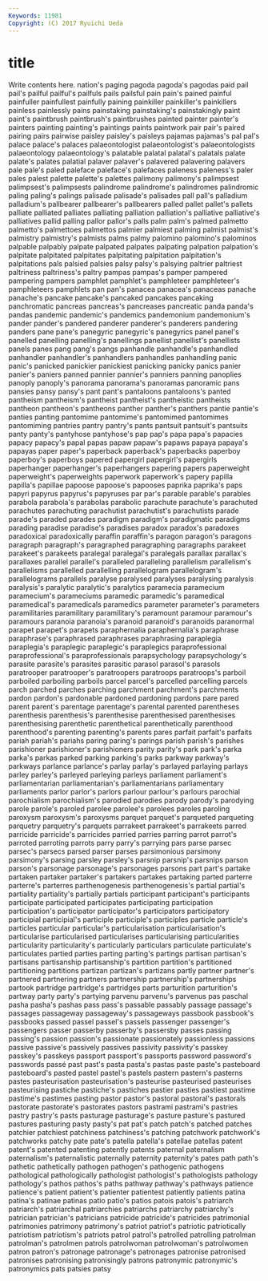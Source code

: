 ```yaml
---
Keywords: 11981 
Copyright: (C) 2017 Ryuichi Ueda
---
```


# title

Write contents here.
nation's paging pagoda pagoda's pagodas paid pail pail's pailful pailful's
pailfuls pails pailsful pain pain's pained painful painfuller painfullest painfully
paining painkiller painkiller's painkillers painless painlessly pains painstaking painstaking's painstakingly
paint paint's paintbrush paintbrush's paintbrushes painted painter painter's painters painting
painting's paintings paints paintwork pair pair's paired pairing pairs pairwise
paisley paisley's paisleys pajamas pajamas's pal pal's palace palace's palaces
palaeontologist palaeontologist's palaeontologists palaeontology palaeontology's palatable palatal palatal's palatals palate
palate's palates palatial palaver palaver's palavered palavering palavers pale pale's
paled paleface paleface's palefaces paleness paleness's paler pales palest palette
palette's palettes palimony palimony's palimpsest palimpsest's palimpsests palindrome palindrome's palindromes
palindromic paling paling's palings palisade palisade's palisades pall pall's palladium
palladium's pallbearer pallbearer's pallbearers palled pallet pallet's pallets palliate palliated
palliates palliating palliation palliation's palliative palliative's palliatives pallid palling pallor
pallor's palls palm palm's palmed palmetto palmetto's palmettoes palmettos palmier
palmiest palming palmist palmist's palmistry palmistry's palmists palms palmy palomino
palomino's palominos palpable palpably palpate palpated palpates palpating palpation palpation's
palpitate palpitated palpitates palpitating palpitation palpitation's palpitations pals palsied palsies
palsy palsy's palsying paltrier paltriest paltriness paltriness's paltry pampas pampas's
pamper pampered pampering pampers pamphlet pamphlet's pamphleteer pamphleteer's pamphleteers pamphlets
pan pan's panacea panacea's panaceas panache panache's pancake pancake's pancaked
pancakes pancaking panchromatic pancreas pancreas's pancreases pancreatic panda panda's pandas
pandemic pandemic's pandemics pandemonium pandemonium's pander pander's pandered panderer panderer's
panderers pandering panders pane pane's panegyric panegyric's panegyrics panel panel's
panelled panelling panelling's panellings panellist panellist's panellists panels panes pang
pang's pangs panhandle panhandle's panhandled panhandler panhandler's panhandlers panhandles panhandling
panic panic's panicked panickier panickiest panicking panicky panics panier panier's
paniers panned pannier pannier's panniers panning panoplies panoply panoply's panorama
panorama's panoramas panoramic pans pansies pansy pansy's pant pant's pantaloons
pantaloons's panted pantheism pantheism's pantheist pantheist's pantheistic pantheists pantheon pantheon's
pantheons panther panther's panthers pantie pantie's panties panting pantomime pantomime's
pantomimed pantomimes pantomiming pantries pantry pantry's pants pantsuit pantsuit's pantsuits
panty panty's pantyhose pantyhose's pap pap's papa papa's papacies papacy
papacy's papal papas papaw papaw's papaws papaya papaya's papayas paper
paper's paperback paperback's paperbacks paperboy paperboy's paperboys papered papergirl papergirl's
papergirls paperhanger paperhanger's paperhangers papering papers paperweight paperweight's paperweights paperwork
paperwork's papery papilla papilla's papillae papoose papoose's papooses paprika paprika's
paps papyri papyrus papyrus's papyruses par par's parable parable's parables
parabola parabola's parabolas parabolic parachute parachute's parachuted parachutes parachuting parachutist
parachutist's parachutists parade parade's paraded parades paradigm paradigm's paradigmatic paradigms
parading paradise paradise's paradises paradox paradox's paradoxes paradoxical paradoxically paraffin
paraffin's paragon paragon's paragons paragraph paragraph's paragraphed paragraphing paragraphs parakeet
parakeet's parakeets paralegal paralegal's paralegals parallax parallax's parallaxes parallel parallel's
paralleled paralleling parallelism parallelism's parallelisms parallelled parallelling parallelogram parallelogram's parallelograms
parallels paralyse paralysed paralyses paralysing paralysis paralysis's paralytic paralytic's paralytics
paramecia paramecium paramecium's parameciums paramedic paramedic's paramedical paramedical's paramedicals paramedics
parameter parameter's parameters paramilitaries paramilitary paramilitary's paramount paramour paramour's paramours
paranoia paranoia's paranoid paranoid's paranoids paranormal parapet parapet's parapets paraphernalia
paraphernalia's paraphrase paraphrase's paraphrased paraphrases paraphrasing paraplegia paraplegia's paraplegic paraplegic's
paraplegics paraprofessional paraprofessional's paraprofessionals parapsychology parapsychology's parasite parasite's parasites parasitic
parasol parasol's parasols paratrooper paratrooper's paratroopers paratroops paratroops's parboil parboiled
parboiling parboils parcel parcel's parcelled parcelling parcels parch parched parches
parching parchment parchment's parchments pardon pardon's pardonable pardoned pardoning pardons
pare pared parent parent's parentage parentage's parental parented parentheses parenthesis
parenthesis's parenthesise parenthesised parenthesises parenthesising parenthetic parenthetical parenthetically parenthood parenthood's
parenting parenting's parents pares parfait parfait's parfaits pariah pariah's pariahs
paring paring's parings parish parish's parishes parishioner parishioner's parishioners parity
parity's park park's parka parka's parkas parked parking parking's parks
parkway parkway's parkways parlance parlance's parlay parlay's parlayed parlaying parlays
parley parley's parleyed parleying parleys parliament parliament's parliamentarian parliamentarian's parliamentarians
parliamentary parliaments parlor parlor's parlors parlour parlour's parlours parochial parochialism
parochialism's parodied parodies parody parody's parodying parole parole's paroled parolee
parolee's parolees paroles paroling paroxysm paroxysm's paroxysms parquet parquet's parqueted
parqueting parquetry parquetry's parquets parrakeet parrakeet's parrakeets parred parricide parricide's
parricides parried parries parring parrot parrot's parroted parroting parrots parry
parry's parrying pars parse parsec parsec's parsecs parsed parser parses
parsimonious parsimony parsimony's parsing parsley parsley's parsnip parsnip's parsnips parson
parson's parsonage parsonage's parsonages parsons part part's partake partaken partaker
partaker's partakers partakes partaking parted parterre parterre's parterres parthenogenesis parthenogenesis's
partial partial's partiality partiality's partially partials participant participant's participants participate
participated participates participating participation participation's participator participator's participators participatory participial
participial's participle participle's participles particle particle's particles particular particular's particularisation
particularisation's particularise particularised particularises particularising particularities particularity particularity's particularly particulars
particulate particulate's particulates partied parties parting parting's partings partisan partisan's
partisans partisanship partisanship's partition partition's partitioned partitioning partitions partizan partizan's
partizans partly partner partner's partnered partnering partners partnership partnership's partnerships
partook partridge partridge's partridges parts parturition parturition's partway party party's
partying parvenu parvenu's parvenus pas paschal pasha pasha's pashas pass
pass's passable passably passage passage's passages passageway passageway's passageways passbook
passbook's passbooks passed passel passel's passels passenger passenger's passengers passer
passerby passerby's passersby passes passing passing's passion passion's passionate passionately
passionless passions passive passive's passively passives passivity passivity's passkey passkey's
passkeys passport passport's passports password password's passwords passé past past's
pasta pasta's pastas paste paste's pasteboard pasteboard's pasted pastel pastel's
pastels pastern pastern's pasterns pastes pasteurisation pasteurisation's pasteurise pasteurised pasteurises
pasteurising pastiche pastiche's pastiches pastier pasties pastiest pastime pastime's pastimes
pasting pastor pastor's pastoral pastoral's pastorals pastorate pastorate's pastorates pastors
pastrami pastrami's pastries pastry pastry's pasts pasturage pasturage's pasture pasture's
pastured pastures pasturing pasty pasty's pat pat's patch patch's patched
patches patchier patchiest patchiness patchiness's patching patchwork patchwork's patchworks patchy
pate pate's patella patella's patellae patellas patent patent's patented patenting
patently patents paternal paternalism paternalism's paternalistic paternally paternity paternity's pates
path path's pathetic pathetically pathogen pathogen's pathogenic pathogens pathological pathologically
pathologist pathologist's pathologists pathology pathology's pathos pathos's paths pathway pathway's
pathways patience patience's patient patient's patienter patientest patiently patients patina
patina's patinae patinas patio patio's patios patois patois's patriarch patriarch's
patriarchal patriarchies patriarchs patriarchy patriarchy's patrician patrician's patricians patricide patricide's
patricides patrimonial patrimonies patrimony patrimony's patriot patriot's patriotic patriotically patriotism
patriotism's patriots patrol patrol's patrolled patrolling patrolman patrolman's patrolmen patrols
patrolwoman patrolwoman's patrolwomen patron patron's patronage patronage's patronages patronise patronised
patronises patronising patronisingly patrons patronymic patronymic's patronymics pats patsies patsy
